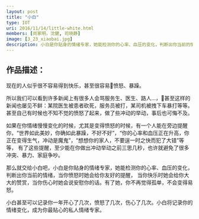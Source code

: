 ```yaml
---
layout: post
title: "小白"
type: IOT
uri: 2016/11/14/little-white.html
members: [尚家明，沈健, 司晓静]
image: [3_23_xiaobai.jpg]
description: 小白是你贴身的情绪专家，她能检测你的心率、血压的变化，判断出你当前的情绪，当你愤怒时她会给你友好的提醒
---
```

<h2>作品描述：</h2>

现在的人似乎很不容易得到快乐，甚至很容易愤怒、暴躁。

所以我们可以看到许多新闻上有很多人会骂服务生、医生、路人…，甚至这样的新闻也屡见不鲜：某院医生被患者砍死，服务员被打，某司机被拽下车暴打等等。甚至自己有时候也不知不觉的愤怒了起来，做了些冲动的举动，事后也可悔不及。

如果在你情绪慢慢变化的时候，尤其是变得愤怒的时候，有一个人能在旁边提醒你，“世界如此美妙，你确如此暴躁，不好不好”，“你的心率和血压正在升高，你正在变得生气，冲动是魔鬼”，“想想你的家人，不要逞一时之快而犯了大错”等等，
有了这些提醒，至少能在你做出冲动举动之前三思几秒，也许就避免了很多冲突、暴力、家庭争吵。

那么就交给小白吧，小白是你贴身的情绪专家，她能检测你的心率、血压的变化，判断出你当前的情绪，当你愤怒时她会给你友好的提醒，
当你快乐时她会给你大大的赞赏，当你伤心时她会说安慰你的话。有了她，你不再觉得孤单，不会变得易怒。

小白甚至可以记录你一年开心了几次，愤怒了几次，伤心了几次。小白将记录你的情绪变化，成为你最贴心的私人情绪专家。

